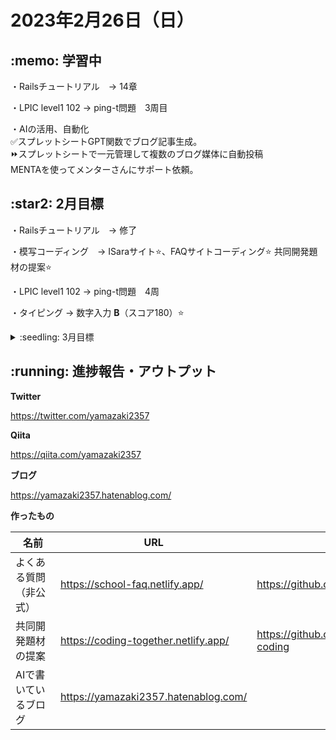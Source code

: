 # 2023年2月26日（日）
## \:memo: 学習中 

・Railsチュートリアル　→ 14章

・LPIC level1 102 → ping-t問題　3周目

・AIの活用、自動化  
✅スプレットシートGPT関数でブログ記事生成。  
⏩スプレットシートで一元管理して複数のブログ媒体に自動投稿  
MENTAを使ってメンターさんにサポート依頼。

## \:star2: 2月目標 

・Railsチュートリアル　→ 修了

・模写コーディング　→ ISaraサイト:star:、FAQサイトコーディング:star:
共同開発題材の提案:star:

・LPIC level1 102 → ping-t問題　4周

・タイピング → 数字入力 **B**（スコア180）:star:

<details><summary>:seedling: 3月目標</summary>

・未定

</details>

## \:running: 進捗報告・アウトプット

**Twitter**

https://twitter.com/yamazaki2357

**Qiita**

https://qiita.com/yamazaki2357

**ブログ**

https://yamazaki2357.hatenablog.com/

**作ったもの**

| 名前 | URL | Github |
| --- | --- | --- |
| よくある質問（非公式）　　 | https://school-faq.netlify.app/ | https://github.com/yamazaki2357/FAQ |
| 共同開発題材の提案 | https://coding-together.netlify.app/ | https://github.com/yamazaki2357/site-coding |
|AIで書いているブログ|https://yamazaki2357.hatenablog.com/||
